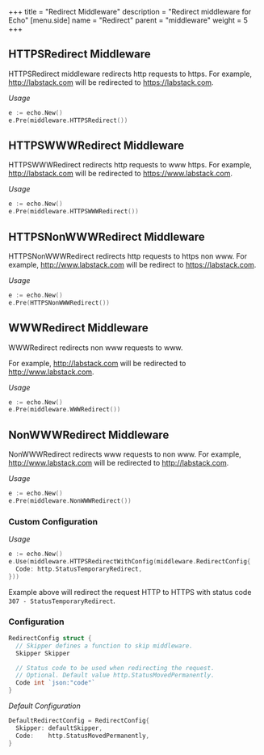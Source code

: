 +++
title = "Redirect Middleware"
description = "Redirect middleware for Echo"
[menu.side]
  name = "Redirect"
  parent = "middleware"
  weight = 5
+++

## HTTPSRedirect Middleware

HTTPSRedirect middleware redirects http requests to https.
For example, http://labstack.com will be redirected to https://labstack.com.

*Usage*

```go
e := echo.New()
e.Pre(middleware.HTTPSRedirect())
```

## HTTPSWWWRedirect Middleware

HTTPSWWWRedirect redirects http requests to www https.
For example, http://labstack.com will be redirected to https://www.labstack.com.

*Usage*

```go
e := echo.New()
e.Pre(middleware.HTTPSWWWRedirect())
```

## HTTPSNonWWWRedirect Middleware

HTTPSNonWWWRedirect redirects http requests to https non www.
For example, http://www.labstack.com will be redirect to https://labstack.com.

*Usage*

```go
e := echo.New()
e.Pre(HTTPSNonWWWRedirect())
```

## WWWRedirect Middleware

WWWRedirect redirects non www requests to www.

For example, http://labstack.com will be redirected to http://www.labstack.com.

*Usage*

```go
e := echo.New()
e.Pre(middleware.WWWRedirect())
```

## NonWWWRedirect Middleware

NonWWWRedirect redirects www requests to non www.
For example, http://www.labstack.com will be redirected to http://labstack.com.

*Usage*

```go
e := echo.New()
e.Pre(middleware.NonWWWRedirect())
```

### Custom Configuration

*Usage*

```go
e := echo.New()
e.Use(middleware.HTTPSRedirectWithConfig(middleware.RedirectConfig{
  Code: http.StatusTemporaryRedirect,
}))
```

Example above will redirect the request HTTP to HTTPS with status code `307 - StatusTemporaryRedirect`.

### Configuration

```go
RedirectConfig struct {
  // Skipper defines a function to skip middleware.
  Skipper Skipper

  // Status code to be used when redirecting the request.
  // Optional. Default value http.StatusMovedPermanently.
  Code int `json:"code"`
}
```

*Default Configuration*

```go
DefaultRedirectConfig = RedirectConfig{
  Skipper: defaultSkipper,
  Code:    http.StatusMovedPermanently,
}
```
